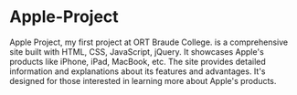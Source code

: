 # Apple-Project
Apple Project, my first project at ORT Braude College. is a comprehensive site built with HTML, CSS, JavaScript, jQuery. It showcases Apple's products like iPhone, iPad, MacBook, etc. The site provides detailed information and explanations about its features and advantages. It's designed for those interested in learning more about Apple's products.
